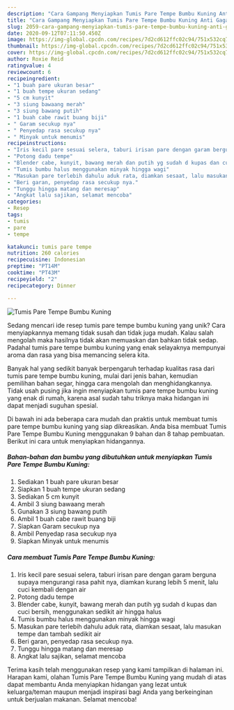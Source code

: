 ```yaml
---
description: "Cara Gampang Menyiapkan Tumis Pare Tempe Bumbu Kuning Anti Gagal"
title: "Cara Gampang Menyiapkan Tumis Pare Tempe Bumbu Kuning Anti Gagal"
slug: 2059-cara-gampang-menyiapkan-tumis-pare-tempe-bumbu-kuning-anti-gagal
date: 2020-09-12T07:11:50.450Z
image: https://img-global.cpcdn.com/recipes/7d2cd612ffc02c94/751x532cq70/tumis-pare-tempe-bumbu-kuning-foto-resep-utama.jpg
thumbnail: https://img-global.cpcdn.com/recipes/7d2cd612ffc02c94/751x532cq70/tumis-pare-tempe-bumbu-kuning-foto-resep-utama.jpg
cover: https://img-global.cpcdn.com/recipes/7d2cd612ffc02c94/751x532cq70/tumis-pare-tempe-bumbu-kuning-foto-resep-utama.jpg
author: Roxie Reid
ratingvalue: 4
reviewcount: 6
recipeingredient:
- "1 buah pare ukuran besar"
- "1 buah tempe ukuran sedang"
- "5 cm kunyit"
- "3 siung bawaang merah"
- "3 siung bawang putih"
- "1 buah cabe rawit buang biji"
- " Garam secukup nya"
- " Penyedap rasa secukup nya"
- " Minyak untuk menumis"
recipeinstructions:
- "Iris kecil pare sesuai selera, taburi irisan pare dengan garam berguna supaya mengurangi rasa pahit nya, diamkan kurang lebih 5 menit, lalu cuci kembali dengan air"
- "Potong dadu tempe"
- "Blender cabe, kunyit, bawang merah dan putih yg sudah d kupas dan cuci bersih, menggunakan sedikit air hingga halus"
- "Tumis bumbu halus menggunakan minyak hingga wagi"
- "Masukan pare terlebih dahulu aduk rata, diamkan sesaat, lalu masukan tempe dan tambah sedikit air"
- "Beri garan, penyedap rasa secukup nya."
- "Tunggu hingga matang dan meresap"
- "Angkat lalu sajikan, selamat mencoba"
categories:
- Resep
tags:
- tumis
- pare
- tempe

katakunci: tumis pare tempe 
nutrition: 260 calories
recipecuisine: Indonesian
preptime: "PT14M"
cooktime: "PT43M"
recipeyield: "2"
recipecategory: Dinner

---
```



![Tumis Pare Tempe Bumbu Kuning](https://img-global.cpcdn.com/recipes/7d2cd612ffc02c94/751x532cq70/tumis-pare-tempe-bumbu-kuning-foto-resep-utama.jpg)

Sedang mencari ide resep tumis pare tempe bumbu kuning yang unik? Cara menyiapkannya memang tidak susah dan tidak juga mudah. Kalau salah mengolah maka hasilnya tidak akan memuaskan dan bahkan tidak sedap. Padahal tumis pare tempe bumbu kuning yang enak selayaknya mempunyai aroma dan rasa yang bisa memancing selera kita.

Banyak hal yang sedikit banyak berpengaruh terhadap kualitas rasa dari tumis pare tempe bumbu kuning, mulai dari jenis bahan, kemudian pemilihan bahan segar, hingga cara mengolah dan menghidangkannya. Tidak usah pusing jika ingin menyiapkan tumis pare tempe bumbu kuning yang enak di rumah, karena asal sudah tahu triknya maka hidangan ini dapat menjadi suguhan spesial.




Di bawah ini ada beberapa cara mudah dan praktis untuk membuat tumis pare tempe bumbu kuning yang siap dikreasikan. Anda bisa membuat Tumis Pare Tempe Bumbu Kuning menggunakan 9 bahan dan 8 tahap pembuatan. Berikut ini cara untuk menyiapkan hidangannya.

<!--inarticleads1-->

##### Bahan-bahan dan bumbu yang dibutuhkan untuk menyiapkan Tumis Pare Tempe Bumbu Kuning:

1. Sediakan 1 buah pare ukuran besar
1. Siapkan 1 buah tempe ukuran sedang
1. Sediakan 5 cm kunyit
1. Ambil 3 siung bawaang merah
1. Gunakan 3 siung bawang putih
1. Ambil 1 buah cabe rawit buang biji
1. Siapkan  Garam secukup nya
1. Ambil  Penyedap rasa secukup nya
1. Siapkan  Minyak untuk menumis




<!--inarticleads2-->

##### Cara membuat Tumis Pare Tempe Bumbu Kuning:

1. Iris kecil pare sesuai selera, taburi irisan pare dengan garam berguna supaya mengurangi rasa pahit nya, diamkan kurang lebih 5 menit, lalu cuci kembali dengan air
1. Potong dadu tempe
1. Blender cabe, kunyit, bawang merah dan putih yg sudah d kupas dan cuci bersih, menggunakan sedikit air hingga halus
1. Tumis bumbu halus menggunakan minyak hingga wagi
1. Masukan pare terlebih dahulu aduk rata, diamkan sesaat, lalu masukan tempe dan tambah sedikit air
1. Beri garan, penyedap rasa secukup nya.
1. Tunggu hingga matang dan meresap
1. Angkat lalu sajikan, selamat mencoba




Terima kasih telah menggunakan resep yang kami tampilkan di halaman ini. Harapan kami, olahan Tumis Pare Tempe Bumbu Kuning yang mudah di atas dapat membantu Anda menyiapkan hidangan yang lezat untuk keluarga/teman maupun menjadi inspirasi bagi Anda yang berkeinginan untuk berjualan makanan. Selamat mencoba!
